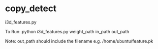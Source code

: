 # copy_detect

i3d_features.py

To Run: python i3d_features.py weight_path in_path out_path

Note: out_path should include the filename e.g. /home/ubuntu/feature.pk
